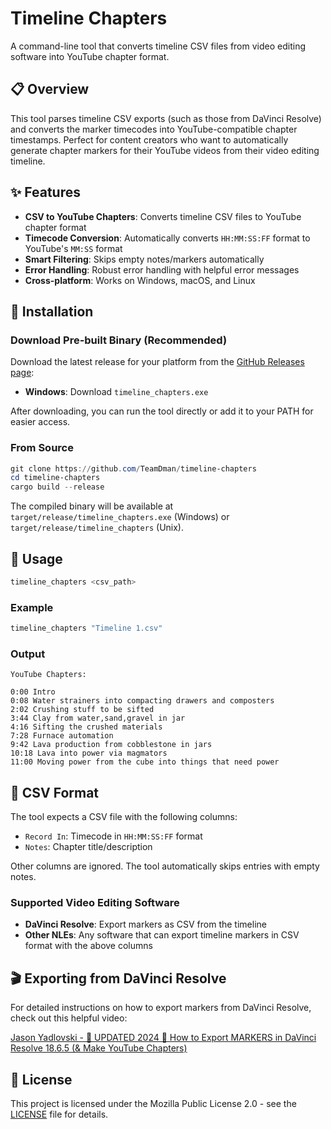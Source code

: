 # Timeline Chapters

A command-line tool that converts timeline CSV files from video editing software into YouTube chapter format.

## 📋 Overview

This tool parses timeline CSV exports (such as those from DaVinci Resolve) and converts the marker timecodes into YouTube-compatible chapter timestamps. Perfect for content creators who want to automatically generate chapter markers for their YouTube videos from their video editing timeline.

## ✨ Features

- **CSV to YouTube Chapters**: Converts timeline CSV files to YouTube chapter format
- **Timecode Conversion**: Automatically converts `HH:MM:SS:FF` format to YouTube's `MM:SS` format
- **Smart Filtering**: Skips empty notes/markers automatically
- **Error Handling**: Robust error handling with helpful error messages
- **Cross-platform**: Works on Windows, macOS, and Linux

## 🚀 Installation

### Download Pre-built Binary (Recommended)

Download the latest release for your platform from the [GitHub Releases page](https://github.com/TeamDman/timeline-chapters/releases/tag/v0.1.0):

- **Windows**: Download `timeline_chapters.exe`

After downloading, you can run the tool directly or add it to your PATH for easier access.

### From Source
```powershell
git clone https://github.com/TeamDman/timeline-chapters
cd timeline-chapters
cargo build --release
```

The compiled binary will be available at `target/release/timeline_chapters.exe` (Windows) or `target/release/timeline_chapters` (Unix).

## 📖 Usage

```powershell
timeline_chapters <csv_path>
```

### Example
```powershell
timeline_chapters "Timeline 1.csv"
```

### Output
```
YouTube Chapters:

0:00 Intro
0:08 Water strainers into compacting drawers and composters
2:02 Crushing stuff to be sifted
3:44 Clay from water,sand,gravel in jar
4:16 Sifting the crushed materials
7:28 Furnace automation
9:42 Lava production from cobblestone in jars
10:18 Lava into power via magmators
11:00 Moving power from the cube into things that need power
```

## 📁 CSV Format

The tool expects a CSV file with the following columns:
- `Record In`: Timecode in `HH:MM:SS:FF` format
- `Notes`: Chapter title/description

Other columns are ignored. The tool automatically skips entries with empty notes.

### Supported Video Editing Software

- **DaVinci Resolve**: Export markers as CSV from the timeline
- **Other NLEs**: Any software that can export timeline markers in CSV format with the above columns

## 🎬 Exporting from DaVinci Resolve

For detailed instructions on how to export markers from DaVinci Resolve, check out this helpful video:

[Jason Yadlovski - 🚨 UPDATED 2024 🚨 How to Export MARKERS in DaVinci Resolve 18.6.5 (& Make YouTube Chapters)](https://www.youtube.com/watch?v=Qjh2WxA7W8E)

## 📝 License

This project is licensed under the Mozilla Public License 2.0 - see the [LICENSE](LICENSE) file for details.
